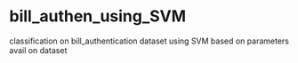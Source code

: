 # bill_authen_using_SVM
classification on bill_authentication dataset using SVM based on parameters avail on dataset
